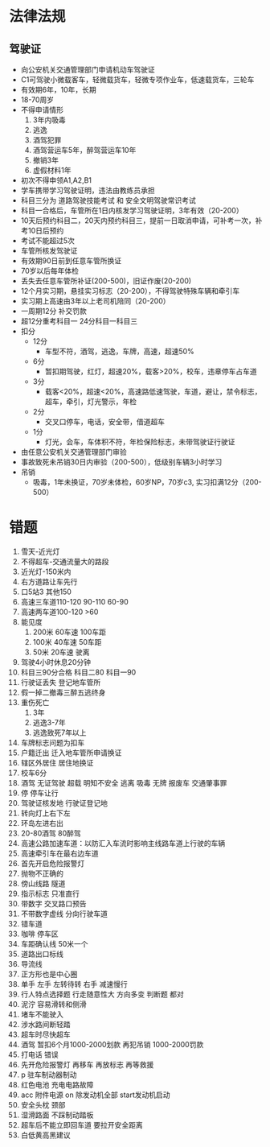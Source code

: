# 法律法规

## 驾驶证

- 向公安机关交通管理部门申请机动车驾驶证
- C1可驾驶小微载客车，轻微载货车，轻微专项作业车，低速载货车，三轮车
- 有效期6年，10年，长期
- 18-70周岁
- 不得申请情形
  1. 3年内吸毒
  2. 逃逸
  3. 酒驾犯罪
  4. 酒驾营运车5年，醉驾营运车10年
  5. 撤销3年
  6. 虚假材料1年
- 初次不得申领A1,A2,B1
- 学车携带学习驾驶证明，违法由教练员承担
- 科目三分为 道路驾驶技能考试 和 安全文明驾驶常识考试
- 科目一合格后，车管所在1日内核发学习驾驶证明，3年有效（20-200）
- 10天后预约科目二，20天内预约科目三，提前一日取消申请，可补考一次，补考10日后预约
- 考试不能超过5次
- 车管所核发驾驶证
- 有效期90日前到任意车管所换证
- 70岁以后每年体检
- 丢失去任意车管所补证(200-500)，旧证作废(20-200)
- 12个月实习期，悬挂实习标志（20-200），不得驾驶特殊车辆和牵引车
- 实习期上高速由3年以上老司机陪同（20-200）
- 一周期12分 补交罚款
- 超12分重考科目一 24分科目一科目三
- 扣分
  - 12分
    - 车型不符，酒驾，逃逸，车牌，高速，超速50%
  - 6分
    - 暂扣期驾驶，红灯，超速20%，载客>20%，校车，违章停车占车道
  - 3分
    - 载客<20%，超速<20%，高速路低速驾驶，车道，避让，禁令标志，超车，牵引，灯光警示，年检
  - 2分
    - 交叉口停车，电话，安全带，借道超车
  - 1分
    - 灯光，会车，车体积不符，年检保险标志，未带驾驶证行驶证
- 由任意公安机关交通管理部门审验
- 事故致死未吊销30日内审验（200-500），低级别车辆3小时学习
- 吊销
  - 吸毒，1年未换证，70岁未体检，60岁NP，70岁c3, 实习扣满12分（200-500）



# 错题

1. 雪天-近光灯
2. 不得超车-交通流量大的路段
3. 近光灯-150米内
4. 右方道路让车先行
5. 口5站3 其他150
6. 高速三车道110-120 90-110 60-90
7. 高速两车道100-120 >60
8. 能见度
   1. 200米 60车速 100车距
   2. 100米 40车速 50车距
   3. 50米 20车速 驶离
9. 驾驶4小时休息20分钟
10. 科目三90分合格 科目二80 科目一90
11. 行驶证丢失 登记地车管所
12. 假一掉二撤毒三醉五逃终身
13. 重伤死亡
    1. 3年
    2. 逃逸3-7年
    3. 逃逸致死7年以上
14. 车牌标志问题为扣车
15. 户籍迁出 迁入地车管所申请换证
16. 辖区外居住 居住地换证
17. 校车6分
18. 酒驾 无证驾驶 超载 明知不安全 逃离 吸毒 无牌 报废车 交通肇事罪
19. 停 停车让行
20. 驾驶证核发地 行驶证登记地
21. 转向灯上右下左
22. 环岛左进右出
23. 20-80酒驾 80醉驾
24. 高速公路加速车道：以防汇入车流时影响主线路车道上行驶的车辆
25. 高速牵引车在最右边车道
26. 首先开启危险报警灯
27. 抛物不正确的
28. 傍山线路 隧道
29. 指示标志 只准直行
30. 带数字 交叉路口预告 
31. 不带数字虚线 分向行驶车道
32. 错车道
33. 咖啡 停车区
34. 车距确认线 50米一个 
35. 道路出口标线
36. 导流线
37. 正方形也是中心圈
38. 单手 左手 左转待转  右手 减速慢行
39. 行人特点选择题 行走随意性大 方向多变  判断题 都对
40. 泥泞 容易滑转和侧滑
41. 堵车不能驶入
42. 涉水路间断轻踏
43. 超车时尽快超车
44. 酒驾 暂扣6个月1000-2000划款 再犯吊销 1000-2000罚款
45. 打电话 错误
46. 先开危险报警灯 再移车 再放标志 再等救援
47. p 驻车制动器制动
48. 红色电池 充电电路故障
49. acc 附件电源 on 除发动机全部 start发动机启动
50. 安全头枕 颈部
51. 湿滑路面 不踩制动踏板
52. 超车后不能立即回车道 要拉开安全距离 
53. 白低黄高黑建议